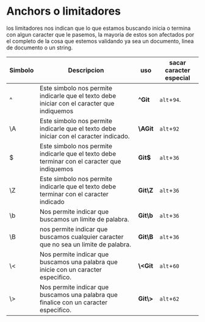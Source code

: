 # Anchors o limitadores

los limitadores nos indican que lo que estamos buscando inicia o termina con algun caracter que le pasemos, la mayoria de estos son afectados por el completo de la cosa que estemos validando ya sea un documento, linea de documento o un string. 

| Simbolo | Descripcion | uso | sacar caracter especial|
|---|---|---|---|
|^  |Este simbolo nos permite indicarle que el texto debe iniciar con el caracter que indiquemos|**^Git**|`alt`+`94`.|
|\\A| Este simbolo nos permite indicarle que el texto debe iniciar con el caracter indicado.| **\\AGit**|`alt`+`92`|
|$ | Este simbolo nos permite indicarle que el texto debe terminar con el caracter que indiquemos|**Git$**|`alt`+`36`|
|\\Z| Este simbolo nos permite indicarle que el texto debe terminar con el caracter indicado|**Git\\Z**| `alt`+`36`|
|\\b | Nos permite indicar que buscamos un limite de palabra.|**Git\\b**|`alt`+`36`|
|\\B| nos permite indicar que buscamos cualquier caracter que no sea un limite de palabra.| **Git\\B**|`alt`+`36`|
|\\< | Nos permite indicar que buscamos una palabra que inicie con un caracter especifico.| **\\<Git** |`alt`+`60`|
|\\> | Nos permite indicar que buscamos una palabra que finalice con un caracter especifico. |**Git\\>**|`alt`+`62`|

